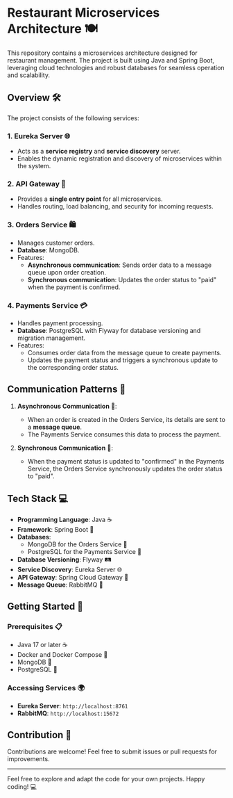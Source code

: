 # Restaurant Microservices Architecture 🍽️

This repository contains a microservices architecture designed for restaurant management. The project is built using Java and Spring Boot, leveraging cloud technologies and robust databases for seamless operation and scalability.

## Overview 🛠️

The project consists of the following services:

### 1. **Eureka Server** 🌐
- Acts as a **service registry** and **service discovery** server.
- Enables the dynamic registration and discovery of microservices within the system.

### 2. **API Gateway** 🚪
- Provides a **single entry point** for all microservices.
- Handles routing, load balancing, and security for incoming requests.

### 3. **Orders Service** 🛍️
- Manages customer orders.
- **Database**: MongoDB.
- Features:
  - **Asynchronous communication**: Sends order data to a message queue upon order creation.
  - **Synchronous communication**: Updates the order status to "paid" when the payment is confirmed.

### 4. **Payments Service** 💳
- Handles payment processing.
- **Database**: PostgreSQL with Flyway for database versioning and migration management.
- Features:
  - Consumes order data from the message queue to create payments.
  - Updates the payment status and triggers a synchronous update to the corresponding order status.

## Communication Patterns 🔗

1. **Asynchronous Communication** 📨:
   - When an order is created in the Orders Service, its details are sent to a **message queue**.
   - The Payments Service consumes this data to process the payment.

2. **Synchronous Communication** 🔄:
   - When the payment status is updated to "confirmed" in the Payments Service, the Orders Service synchronously updates the order status to "paid".

## Tech Stack 💻

- **Programming Language**: Java ☕
- **Framework**: Spring Boot 🌱
- **Databases**:
  - MongoDB for the Orders Service 🍃
  - PostgreSQL for the Payments Service 🐘
- **Database Versioning**: Flyway 🛤️
- **Service Discovery**: Eureka Server 🌐
- **API Gateway**: Spring Cloud Gateway 🚪
- **Message Queue**: RabbitMQ 🐇

## Getting Started 🚀

### Prerequisites 📋
- Java 17 or later ☕
- Docker and Docker Compose 🐳
- MongoDB 🍃
- PostgreSQL 🐘
  
### Accessing Services 🌍
- **Eureka Server**: `http://localhost:8761`
- **RabbitMQ**: `http://localhost:15672`

## Contribution 🤝

Contributions are welcome! Feel free to submit issues or pull requests for improvements.

---

Feel free to explore and adapt the code for your own projects. Happy coding! 💻
